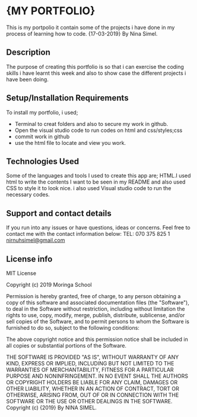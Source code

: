 # {MY PORTFOLIO}
This is my portpolio it contain some of the projects i have done in my process of learning how to code. {17-03-2019}
 By Nina Simel.
## Description
The purpose of creating this portfolio is so that i can exercise the coding skills  i have learnt this week and also to show case the different projects i have been doing.  
## Setup/Installation Requirements
To install my portfolio, i used;
* Terminal to creat folders and also to secure my work in github.
* Open the visual studio code to run codes on html and css/styles;css
* commit work in github
* use the html file to locate and view you work.


## Technologies Used
Some of the languages and tools I used to create this app are;
HTML.I used html to write the contents I want to be seen in my README and also used CSS to style it to look nice. 
i also used Visual studio code to run the necessary codes.
## Support and contact details
If you run into any issues or have questions, ideas or concerns.  Feel free to contact me with the contact information below:
TEL: 070 375 825 1
nirnuhsimel@gmail.com
## License info
MIT License

Copyright (c) 2019 Moringa School

Permission is hereby granted, free of charge, to any person obtaining a copy
of this software and associated documentation files (the "Software"), to deal
in the Software without restriction, including without limitation the rights
to use, copy, modify, merge, publish, distribute, sublicense, and/or sell
copies of the Software, and to permit persons to whom the Software is
furnished to do so, subject to the following conditions:

The above copyright notice and this permission notice shall be included in all
copies or substantial portions of the Software.

THE SOFTWARE IS PROVIDED "AS IS", WITHOUT WARRANTY OF ANY KIND, EXPRESS OR
IMPLIED, INCLUDING BUT NOT LIMITED TO THE WARRANTIES OF MERCHANTABILITY,
FITNESS FOR A PARTICULAR PURPOSE AND NONINFRINGEMENT. IN NO EVENT SHALL THE
AUTHORS OR COPYRIGHT HOLDERS BE LIABLE FOR ANY CLAIM, DAMAGES OR OTHER
LIABILITY, WHETHER IN AN ACTION OF CONTRACT, TORT OR OTHERWISE, ARISING FROM,
OUT OF OR IN CONNECTION WITH THE SOFTWARE OR THE USE OR OTHER DEALINGS IN THE
SOFTWARE.
Copyright (c) {2019} By NINA SIMEL.
